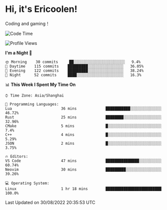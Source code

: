 # Hi, it's Ericoolen!
Coding and gaming！

<!--START_SECTION:waka-->
![Code Time](http://img.shields.io/badge/Code%20Time-349%20hrs%2033%20mins-blue)

![Profile Views](http://img.shields.io/badge/Profile%20Views-1-blue)

**I'm a Night 🦉** 

```text
🌞 Morning    30 commits     ██░░░░░░░░░░░░░░░░░░░░░░░   9.4% 
🌆 Daytime    115 commits    █████████░░░░░░░░░░░░░░░░   36.05% 
🌃 Evening    122 commits    █████████░░░░░░░░░░░░░░░░   38.24% 
🌙 Night      52 commits     ████░░░░░░░░░░░░░░░░░░░░░   16.3%

```


📊 **This Week I Spent My Time On** 

```text
⌚︎ Time Zone: Asia/Shanghai

💬 Programming Languages: 
Lua                      36 mins             ███████████░░░░░░░░░░░░░░   46.72% 
Rust                     25 mins             ████████░░░░░░░░░░░░░░░░░   32.96% 
CMake                    5 mins              █░░░░░░░░░░░░░░░░░░░░░░░░   7.4% 
C++                      4 mins              █░░░░░░░░░░░░░░░░░░░░░░░░   5.29% 
JSON                     2 mins              █░░░░░░░░░░░░░░░░░░░░░░░░   3.75%

🔥 Editors: 
VS Code                  47 mins             ███████████████░░░░░░░░░░   60.74% 
Neovim                   30 mins             █████████░░░░░░░░░░░░░░░░   39.26%

💻 Operating System: 
Linux                    1 hr 18 mins        █████████████████████████   100.0%

```


 Last Updated on 30/08/2022 20:35:53 UTC
<!--END_SECTION:waka-->

